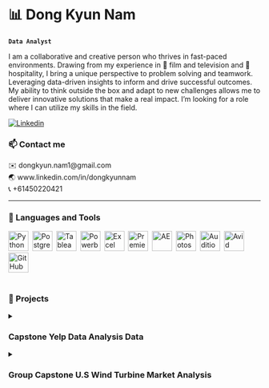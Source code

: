 # 📊 Dong Kyun Nam
   
**`Data Analyst`**
   
I am a collaborative and creative person who thrives in fast-paced environments.
Drawing from my experience in 🎥 film and television and 🍔 hospitality, I bring a unique perspective to problem solving and teamwork. 
Leveraging data-driven insights to inform and drive successful outcomes.
My ability to think outside the box and adapt to new challenges allows me to deliver innovative
solutions that make a real impact. I’m looking for a role where I can utilize my skills in the field.
   <p align="left">
      <a href="https://www.linkedin.com/in/dongkyunnam">
         <img alt="Linkedin" title="Linkedin" src="https://img.shields.io/badge/LinkedIn-0077B5?style=for-the-badge&logo=linkedin&logoColor=white"/></a>
   </p>
   
         
### 📫 Contact me
   <p align="left">
      ✉️ dongkyun.nam1@gmail.com <br />
      🌏 www.linkedin.com/in/dongkyunnam <br />
      📞 +61450220421 &nbsp;
   </p> 
      
---

### 🧰 Languages and Tools
<p align="left">
   <img alt="Python" width="40px" src="https://cdn.jsdelivr.net/gh/devicons/devicon/icons/python/python-plain.svg" />&nbsp
   <img alt="Postgresql" width="40px"  src="https://www.vectorlogo.zone/logos/postgresql/postgresql-icon.svg" />&nbsp
   <img alt="Tableau" width="40px" src="https://cdn.worldvectorlogo.com/logos/tableau-software.svg" />&nbsp
   <img alt="Powerbi" width="40px" src="https://upload.wikimedia.org/wikipedia/commons/thumb/c/cf/New_Power_BI_Logo.svg/2048px-New_Power_BI_Logo.svg.png" />&nbsp
   <img alt="Excel" width="40px" src="https://upload.wikimedia.org/wikipedia/commons/thumb/3/34/Microsoft_Office_Excel_%282019%E2%80%93present%29.svg/2203px-Microsoft_Office_Excel_%282019%E2%80%93present%29.svg.png" />&nbsp
   <img alt="Premiere" width="40px"  src="https://upload.wikimedia.org/wikipedia/commons/thumb/4/40/Adobe_Premiere_Pro_CC_icon.svg/1200px-Adobe_Premiere_Pro_CC_icon.svg.png" />&nbsp
   <img alt="AE" width="40px"  src="https://upload.wikimedia.org/wikipedia/commons/thumb/c/cb/Adobe_After_Effects_CC_icon.svg/1051px-Adobe_After_Effects_CC_icon.svg.png" />&nbsp
   <img alt="Photoshop" width="40px" src="https://upload.wikimedia.org/wikipedia/commons/thumb/a/af/Adobe_Photoshop_CC_icon.svg/2101px-Adobe_Photoshop_CC_icon.svg.png" />&nbsp
   <img alt="Audition" width="40px"  src="https://upload.wikimedia.org/wikipedia/commons/thumb/0/0e/Adobe_Audition_CC_icon_%282020%29.svg/1051px-Adobe_Audition_CC_icon_%282020%29.svg.png" />&nbsp
   <img alt="Avid" width="40px" src="https://thefinishline.pro/wp-content/uploads/2021/01/AVID-MEDIA-COMPOSER-LOGO-1404x1404.png" />&nbsp
   <img alt="GitHub" width="40px"  src="https://cdn.jsdelivr.net/gh/devicons/devicon/icons/github/github-original.svg" />&nbsp
</p> 
     
#

### 📄 Projects
<details>
<summary><h3>Capstone Yelp Data Analysis Data</h3></summary> 
<img alt="yelp" width="400px" src="https://i.imgur.com/tEcXR3m.png" /><img alt="dashboard" width="400px" src="https://i.imgur.com/xdddL5J.png" /><br>     
Data analysis project utilizing a Yelp dataset consisting of six million rows. The project focused on exploring restaurant businesses and making recommendations for opening a new establishment. Using sentiment analysis techniques to evaluate customer feedback and developed a predictive model to classify feedback as either negative, positive, or neutral. This project not only demonstrated my proficiency in data analysis and machine learning, but also highlighted my ability to derive valuable insights from large datasets to inform business decisions. Leveraged my skills in Python for data manipulation and analysis, Excel for organizing and preprocessing data, and Tableau for creating impactful visualizations to effectively communicate my findings. <br>
<p align="right">
<img alt="Python" width="40px" src="https://cdn.jsdelivr.net/gh/devicons/devicon/icons/python/python-plain.svg" /> 
<img alt="Tableau" width="40px" src="https://cdn.worldvectorlogo.com/logos/tableau-software.svg" /> 
<img alt="Excel" width="40px" src="https://upload.wikimedia.org/wikipedia/commons/thumb/3/34/Microsoft_Office_Excel_%282019%E2%80%93present%29.svg/2203px-Microsoft_Office_Excel_%282019%E2%80%93present%29.svg.png" /> 
</p>   
</details>

<details>
   <summary><h3>Group Capstone U.S Wind Turbine Market Analysis</h3></summary>
   <img alt="wind" width="400px" src="https://i.imgur.com/x9ouMWz.jpg" /><img alt="dashboard2" width="400px" src="https://i.imgur.com/v9qo0fE.png" /><br>      
   Data analysis project focused on the U.S. wind market, utilising an agile workflow. The objective was to transform extensive datasets into actionable information to support crucial business decisions. I showcased proficiency in Python, Excel, and Tableau to analyse, process, and visualise the data.
   
   Using Python, I conducted data manipulation, cleansing, and advanced analytics to prepare the data for analysis. Excel was used to organise and preprocess the data for seamless integration with other tools. Utilising Tableau's visualisation capabilities, I created visually appealing and informative dashboards to present complex information in a digestible format. Working collaboratively in a team, effectively communicating, and ensuring project milestones were met. My technical expertise in Python, Excel, and Tableau played a pivotal role in transforming raw data into valuable insights for strategic decision-making. This project demonstrated my ability to work in an agile environment, employ Python, Excel, and Tableau for data analysis and visualisation, and deliver actionable insights to drive business success in the U.S. wind market.<br>
   <p align="right">
   <img alt="Python" width="40px" src="https://cdn.jsdelivr.net/gh/devicons/devicon/icons/python/python-plain.svg" /> 
   <img alt="Tableau" width="40px" src="https://cdn.worldvectorlogo.com/logos/tableau-software.svg" /> 
   <img alt="Excel" width="40px" src="https://upload.wikimedia.org/wikipedia/commons/thumb/3/34/Microsoft_Office_Excel_%282019%E2%80%93present%29.svg/2203px-Microsoft_Office_Excel_%282019%E2%80%93present%29.svg.png" /> 
   </p>   
</details>


